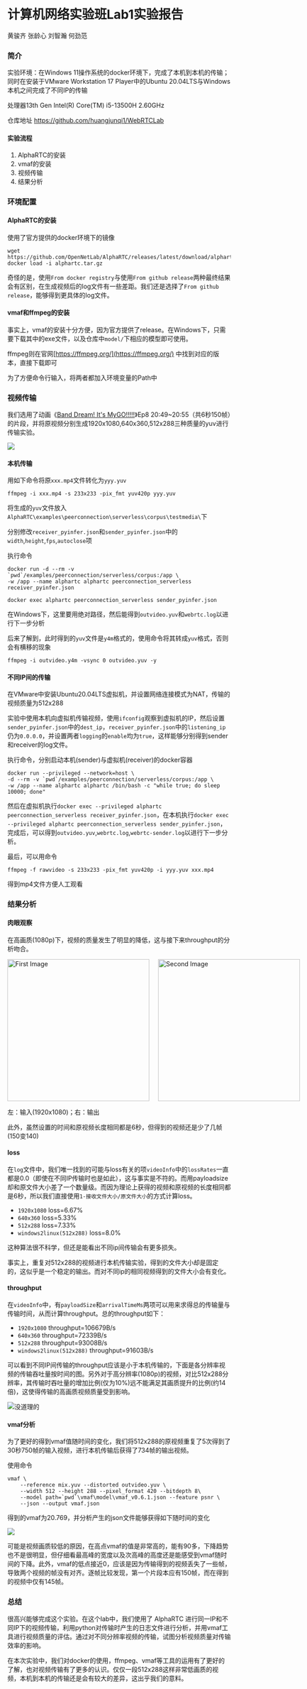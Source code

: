 # 计算机网络实验班Lab1实验报告
黄骏齐 张龄心 刘智瀚 何劲范

### 简介
实验环境：在Windows 11操作系统的docker环境下，完成了本机到本机的传输；同时在安装于VMware Workstation 17 Player中的Ubuntu 20.04LTS与Windows本机之间完成了不同IP的传输

处理器13th Gen Intel(R) Core(TM) i5-13500H 2.60GHz

仓库地址 https://github.com/huangjunqi1/WebRTCLab
#### 实验流程
1. AlphaRTC的安装
2. vmaf的安装
3. 视频传输
4. 结果分析

### 环境配置

#### AlphaRTC的安装
使用了官方提供的docker环境下的镜像

```
wget https://github.com/OpenNetLab/AlphaRTC/releases/latest/download/alphartc.tar.gz
docker load -i alphartc.tar.gz
```

奇怪的是，使用`From docker registry`与使用`From github release`两种最终结果会有区别，在生成视频后的log文件有一些差距。我们还是选择了`From github release`，能够得到更具体的log文件。

#### vmaf和ffmpeg的安装
事实上，vmaf的安装十分方便，因为官方提供了release。在Windows下，只需要下载其中的exe文件，以及仓库中`model/`下相应的模型即可使用。

ffmpeg则在官网[https://ffmpeg.org/](https://ffmpeg.org/) 中找到对应的版本，直接下载即可

为了方便命令行输入，将两者都加入环境变量的Path中
### 视频传输

我们选用了动画《[Band Dream! It's MyGO!!!!!](https://space.bilibili.com/1459104794?spm_id_from=333.337.0.0)》Ep8 20:49~20:55（共6秒150帧）的片段，并将原视频分别生成1920x1080,640x360,512x288三种质量的yuv进行传输实验。

![](assets/source.png)

#### 本机传输

用如下命令将原`xxx.mp4`文件转化为`yyy.yuv`
```
ffmpeg -i xxx.mp4 -s 233x233 -pix_fmt yuv420p yyy.yuv
```
将生成的`yuv`文件放入`AlphaRTC\examples\peerconnection\serverless\corpus\testmedia\`下

分别修改`receiver_pyinfer.json`和`sender_pyinfer.json`中的`width`,`height`,`fps`,`autoclose`项

执行命令
```
docker run -d --rm -v `pwd`/examples/peerconnection/serverless/corpus:/app \
-w /app --name alphartc alphartc peerconnection_serverless receiver_pyinfer.json

docker exec alphartc peerconnection_serverless sender_pyinfer.json
```
在Windows下，这里要用绝对路径，然后能得到`outvideo.yuv`和`webrtc.log`以进行下一步分析

后来了解到，此时得到的`yuv`文件是`y4m`格式的，使用命令将其转成`yuv`格式，否则会有横移的现象

```
ffmpeg -i outvideo.y4m -vsync 0 outvideo.yuv -y
```
#### 不同IP间的传输
在VMware中安装Ubuntu20.04LTS虚拟机，并设置网络连接模式为NAT，传输的视频质量为512x288

实验中使用本机向虚拟机传输视频，使用`ifconfig`观察到虚拟机的IP，然后设置`sender_pyinfer.json`中的`dest_ip`，`receiver_pyinfer.json`中的`listening_ip`仍为`0.0.0.0`，并设置两者`logging`的`enable`均为`true`，这样能够分别得到sender和receiver的log文件。

执行命令，分别启动本机(sender)与虚拟机(receiver)的docker容器
```
docker run --privileged --network=host \
-d --rm -v `pwd`/examples/peerconnection/serverless/corpus:/app \
-w /app --name alphartc alphartc /bin/bash -c "while true; do sleep 10000; done"
```

然后在虚拟机执行`docker exec --privileged alphartc peerconnection_serverless receiver_pyinfer.json`，在本机执行`docker exec --privileged alphartc peerconnection_serverless sender_pyinfer.json`，完成后，可以得到`outvideo.yuv`,`webrtc.log`,`webrtc-sender.log`以进行下一步分析。

最后，可以用命令
```
ffmpeg -f rawvideo -s 233x233 -pix_fmt yuv420p -i yyy.yuv xxx.mp4
```
得到mp4文件方便人工观看
### 结果分析

#### 肉眼观察
在高画质(1080p)下，视频的质量发生了明显的降低，这与接下来throughput的分析吻合。

<div style="display: flex;">
    <img src="assets/ori.bmp" alt="First Image" width="320" style="margin-right: 20px;">
    <img src="assets/out.bmp" alt="Second Image" width="320">
</div>

左：输入(1920x1080)；右：输出

此外，虽然设置的时间和原视频长度相同都是6秒，但得到的视频还是少了几帧(150变140)

#### loss
在`log`文件中，我们唯一找到的可能与loss有关的项`videoInfo`中的`lossRates`一直都是0.0（即使在不同IP传输时也是如此），这与事实是不符的。而用payloadsize却和原文件大小差了一个数量级。而因为理论上获得的视频和原视频的长度相同都是6秒，所以我们直接使用`1-接收文件大小/原文件大小`的方式计算loss。

- `1920x1080` loss=6.67%
- `640x360` loss=5.33%
- `512x288` loss=7.33%
- `windows2linux(512x288)` loss=8.0%

这种算法很不科学，但还是能看出不同ip间传输会有更多损失。

事实上，重复对512x288的视频进行本机传输实验，得到的文件大小却是固定的，这似乎是一个稳定的输出。而对不同ip的相同视频得到的文件大小会有变化。

#### throughput

在`videoInfo`中，有`payloadSize`和`arrivalTimeMs`两项可以用来求得总的传输量与传输时间，从而计算throughput。总的throughput如下：

- `1920x1080` throughput=106679B/s
- `640x360` throughput=72339B/s
- `512x288` throughput=93008B/s
- `windows2linux(512x288)` throughput=91603B/s

可以看到不同IP间传输的throughput应该是小于本机传输的，下面是各分辨率视频的传输吞吐量按时间的图。另外对于高分辨率(1080p)的视频，对比512x288分辨率，其传输时吞吐量的增加比例(仅为10%)远不能满足其画质提升的比例(约14倍)，这使得传输的高画质视频质量受到影响。

![没道理的](assets/throughput-1.png)

#### vmaf分析



为了更好的得到vmaf值随时间的变化，我们将512x288的原视频重复了5次得到了30秒750帧的输入视频，进行本机传输后获得了734帧的输出视频。

使用命令

```
vmaf \ 
    --reference mix.yuv --distorted outvideo.yuv \
    --width 512 --height 288 --pixel_format 420 --bitdepth 8\
    --model path=`pwd`\vmaf\model\vmaf_v0.6.1.json --feature psnr \
    --json --output vmaf.json
```

得到的vmaf为20.769，并分析产生的json文件能够获得如下随时间的变化

![](assets/vmaf.png)

可能是视频画质较低的原因，在高点vmaf的值是非常高的，能有90多，下降趋势也不是很明显，但仔细看最高峰的宽度以及次高峰的高度还是能感受到vmaf随时间的下降。此外，vmaf的低点接近0，应该是因为传输得到的视频丢失了一些帧，导致两个视频的帧没有对齐。逐帧比较发现，第一个片段本应有150帧，而在得到的视频中仅有145帧。

### 总结
很高兴能够完成这个实验。在这个lab中，我们使用了 AlphaRTC 进行同一IP和不同IP下的视频传输，利用python对传输时产生的日志文件进行分析，并用vmaf工具进行视频质量的评估。通过对不同分辨率视频的传输，试图分析视频质量对传输效率的影响。

在本次实验中，我们对docker的使用，ffmpeg、vmaf等工具的运用有了更好的了解，也对视频传输有了更多的认识。仅仅一段512x288这样非常低画质的视频，本机到本机的传输还是会有较大的差异，这出乎我们的意料。

